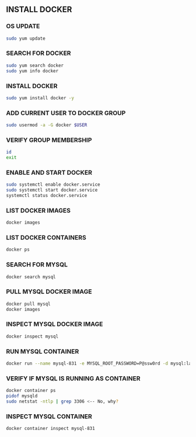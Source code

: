 ## INSTALL DOCKER

### OS UPDATE
```sh
sudo yum update
```

### SEARCH FOR DOCKER
```sh
sudo yum search docker
sudo yum info docker
```

### INSTALL DOCKER
```sh
sudo yum install docker -y
```

### ADD CURRENT USER TO DOCKER GROUP
```sh
sudo usermod -a -G docker $USER
```

### VERIFY GROUP MEMBERSHIP
```sh
id 
exit
```

### ENABLE AND START DOCKER
```sh
sudo systemctl enable docker.service
sudo systemctl start docker.service
systemctl status docker.service
```

### LIST DOCKER IMAGES
```sh
docker images
```

### LIST DOCKER CONTAINERS
```sh
docker ps
```

### SEARCH FOR MYSQL
```sh
docker search mysql
```

### PULL MYSQL DOCKER IMAGE
```sh
docker pull mysql
docker images
```

### INSPECT MYSQL DOCKER IMAGE
```sh
docker inspect mysql
```

### RUN MYSQL CONTAINER
```sh
docker run --name mysql-831 -e MYSQL_ROOT_PASSWORD=P@ssw0rd -d mysql:latest
```

### VERIFY IF MYSQL IS RUNNING AS CONTAINER
```sh
docker container ps
pidof mysqld
sudo netstat -ntlp | grep 3306 <-- No, why?
```

### INSPECT MYSQL CONTAINER
```sh
docker container inspect mysql-831
```
